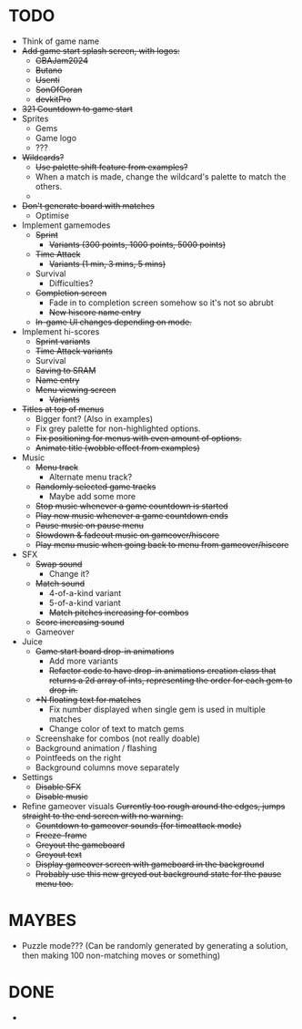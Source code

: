 # TODO
* Think of game name
* ~~Add game start splash screen, with logos:~~
    * ~~GBAJam2024~~
    * ~~Butano~~
    * ~~Usenti~~
    * ~~SonOfGoran~~
    * ~~devkitPro~~
* ~~321 Countdown to game start~~
* Sprites
    * Gems
    * Game logo
    * ???
* ~~Wildcards?~~
    * ~~Use palette shift feature from examples?~~
    * When a match is made, change the wildcard's palette to match the others.
    * 
* ~~Don't generate board with matches~~
    * Optimise
* Implement gamemodes
    * ~~Sprint~~
        * ~~Variants (300 points, 1000 points, 5000 points)~~
    * ~~Time Attack~~
        * ~~Variants (1 min, 3 mins, 5 mins)~~
    * Survival
        * Difficulties?
    * ~~Completion screen~~
        * Fade in to completion screen somehow so it's not so abrubt
        * ~~New hiscore name entry~~
    * ~~In-game UI changes depending on mode.~~
* Implement hi-scores
    * ~~Sprint variants~~
    * ~~Time Attack variants~~
    * Survival
    * ~~Saving to SRAM~~
    * ~~Name entry~~
    * ~~Menu viewing screen~~
        * ~~Variants~~
* ~~Titles at top of menus~~
    * Bigger font? (Also in examples)
    * Fix grey palette for non-highlighted options.
    * ~~Fix positioning for menus with even amount of options.~~
    * ~~Animate title (wobble effect from examples)~~
* Music
    * ~~Menu track~~
        * Alternate menu track?
    * ~~Randomly selected game tracks~~
        * Maybe add some more
    * ~~Stop music whenever a game countdown is started~~
    * ~~Play new music whenever a game countdown ends~~
    * ~~Pause music on pause menu~~
    * ~~Slowdown & fadeout music on gameover/hiscore~~
    * ~~Play menu music when going back to menu from gameover/hiscore~~
* SFX
    * ~~Swap sound~~
        * Change it?
    * ~~Match sound~~
        * 4-of-a-kind variant
        * 5-of-a-kind variant
        * ~~Match pitches increasing for combos~~
    * ~~Score increasing sound~~
    * Gameover
* Juice
    * ~~Game start board drop-in animations~~
        * Add more variants
        * ~~Refactor code to have drop-in animations creation class that returns a 2d array of ints, representing the order for each gem to drop in.~~
    * ~~+N floating text for matches~~
        * Fix number displayed when single gem is used in multiple matches
        * Change color of text to match gems
    * Screenshake for combos (not really doable)
    * Background animation / flashing
    * Pointfeeds on the right
    * Background columns move separately
* Settings
    * ~~Disable SFX~~
    * ~~Disable music~~
* Refine gameover visuals
    ~~Currently too rough around the edges, jumps straight to the end screen with no warning.~~
    * ~~Countdown to gameover sounds (for timeattack mode)~~
    * ~~Freeze-frame~~
    * ~~Greyout the gameboard~~
    * ~~Greyout text~~
    * ~~Display gameover screen with gameboard in the background~~
    * ~~Probably use this new greyed out background state for the pause menu too.~~

# MAYBES
* Puzzle mode??? (Can be randomly generated by generating a solution, then making 100 non-matching moves or something)

# DONE
* 